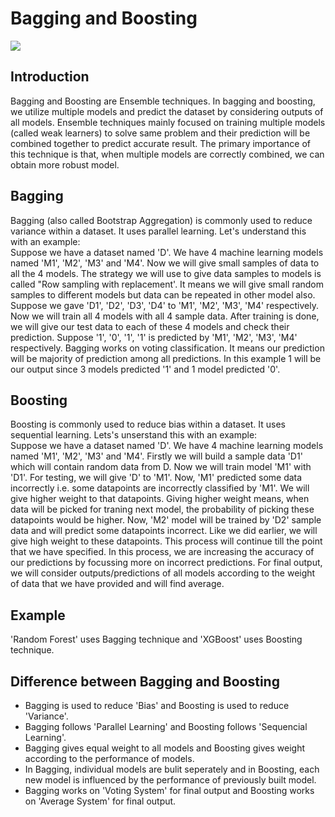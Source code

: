 # Bagging and Boosting
<img src="https://github.com/ishreyakumari/winter-of-contributing/blob/Datascience_With_Python/Datascience_With_Python/Machine%20Learning/Images/bagging-and-boosting.png">

## Introduction
Bagging and Boosting are Ensemble techniques. In bagging and boosting, we utilize multiple models and predict the dataset by considering outputs of all models. Ensemble techniques mainly focused on training multiple models (called weak learners) to solve same problem and their prediction will be combined together to predict accurate result. The primary importance of this technique is that, when multiple models are correctly combined, we can obtain more robust model.

## Bagging
Bagging (also called Bootstrap Aggregation) is commonly used to reduce variance within a dataset. It uses parallel learning. Let's understand this with an example:<br />Suppose we have a dataset named 'D'. We have 4 machine learning models named 'M1', 'M2', 'M3' and 'M4'. Now we will give small samples of data to all the 4 models. The strategy we will use to give data samples to models is called "Row sampling with replacement'. It means we will give small random samples to different models but data can be repeated in other model also. Suppose we gave 'D1', 'D2', 'D3', 'D4' to 'M1', 'M2', 'M3', 'M4' respectively. Now we will train all 4 models with all 4 sample data. After training is done, we will give our test data to each of these 4 models and check their prediction. Suppose '1', '0', '1', '1' is predicted by 'M1', 'M2', 'M3', 'M4' respectively. Bagging works on voting classification. It means our prediction will be majority of prediction among all predictions. In this example 1 will be our output since 3 models predicted '1' and 1 model predicted '0'.

## Boosting
Boosting is commonly used to reduce bias within a dataset. It uses sequential learning. Lets's unserstand this with an example:<br />Suppose we have a dataset named 'D'. We have 4 machine learning models named 'M1', 'M2', 'M3' and 'M4'. Firstly we will build a sample data 'D1' which will contain random data from D. Now we will train model 'M1' with 'D1'. For testing, we will give 'D' to 'M1'. Now, 'M1' predicted some data incorrectly i.e. some datapoints are incorrectly classified by 'M1'. We will give higher weight to that datapoints. Giving higher weight means, when data will be picked for traning next model, the probability of picking  these datapoints would be higher. Now, 'M2' model will be trained by 'D2' sample data and will predict some datapoints incorrect. Like we did earlier, we will give high weight to these datapoints. This process will continue till the point that we have specified. In this process, we are increasing the accuracy of our predictions by focussing more on incorrect predictions. For final output, we will consider outputs/predictions of all models according to the weight of data that we have provided and will find average.

## Example
'Random Forest' uses Bagging technique and 'XGBoost' uses Boosting technique.

## Difference between Bagging and Boosting
- Bagging is used to reduce 'Bias' and Boosting is used to reduce 'Variance'.
- Bagging follows 'Parallel Learning' and Boosting follows 'Sequencial Learning'.
- Bagging gives equal weight to all models and Boosting gives weight according to the performance of models.
- In Bagging, individual models are bulit seperately and in Boosting, each new model is influenced by the performance of previously built model.
- Bagging works on 'Voting System' for final output and Boosting works on 'Average System' for final output.
